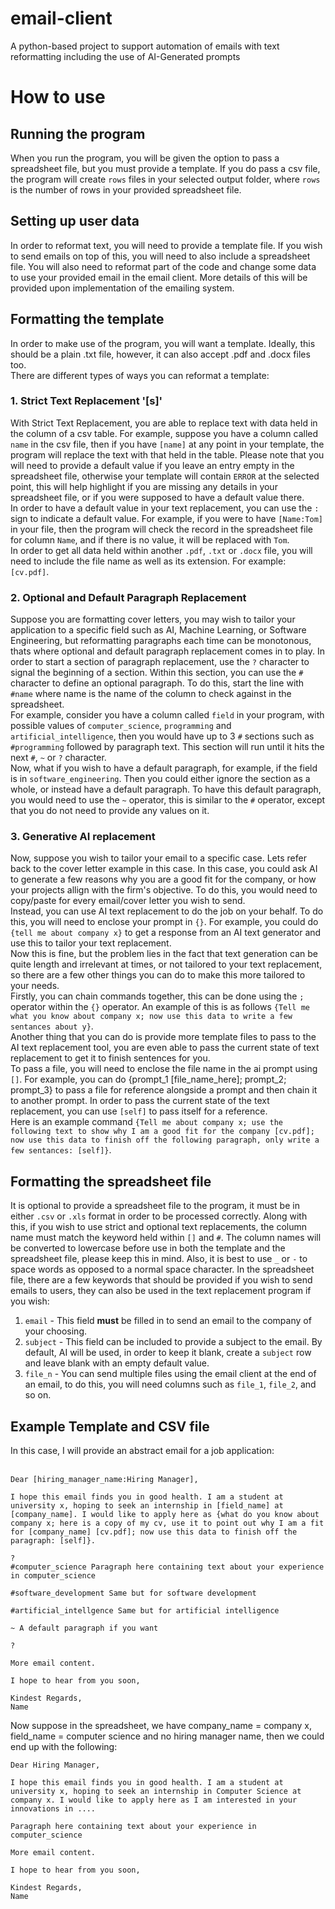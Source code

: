 # email-client
A python-based project to support automation of emails with text reformatting including the use of AI-Generated prompts


# How to use

## Running the program
When you run the program, you will be given the option to pass a spreadsheet file, but you must provide a template. If you do pass a csv file, the program will create ```rows``` files in your selected output folder, where ```rows``` is the number of rows in your provided spreadsheet file.

## Setting up user data
In order to reformat text, you will need to provide a template file. If you wish to send emails on top of this, you will need to also include a spreadsheet file. You will also need to reformat part of the code and change some data to use your provided email in the email client. More details of this will be provided upon implementation of the emailing system.


## Formatting the template
In order to make use of the program, you will want a template. Ideally, this should be a plain .txt file, however, it can also accept .pdf and .docx files too.
<br>
There are different types of ways you can reformat a template:

### 1. Strict Text Replacement '[s]'
With Strict Text Replacement, you are able to replace text with data held in the column of a csv table. For example, suppose you have a column called ```name``` in the csv file, then if you have ```[name]``` at any point in your template, the program will replace the text with that held in the table. Please note that you will need to provide a default value if you leave an entry empty in the spreadsheet file, otherwise your template will contain ```ERROR``` at the selected point, this will help highlight if you are missing any details in your spreadsheet file, or if you were supposed to have a default value there.
<br>
In order to have a default value in your text replacement, you can use the ```:``` sign to indicate a default value. For example, if you were to have ```[Name:Tom]``` in your file, then the program will check the record in the spreadsheet file for column ```Name```, and if there is no value, it will be replaced with ```Tom```.
<br>
In order to get all data held within another `.pdf`, `.txt` or `.docx` file, you will need to include the file name as well as its extension. For example: `[cv.pdf]`.

### 2. Optional and Default Paragraph Replacement
Suppose you are formatting cover letters, you may wish to tailor your application to a specific field such as AI, Machine Learning, or Software Engineering, but reformatting paragraphs each time can be monotonous, thats where optional and default paragraph replacement comes in to play.
In order to start a section of paragraph replacement, use the ```?``` character to signal the beginning of a section. Within this section, you can use the ```#``` character to define an optional paragraph. To do this, start the line with ```#name``` where name is the name of the column to check against in the spreadsheet.
<br>
For example, consider you have a column called `field` in your program, with possible values of `computer_science`, `programming` and `artificial_intelligence`, then you would have up to 3 `#` sections such as `#programming` followed by paragraph text. This section will run until it hits the next `#`, `~` or `?` character.
<br>
Now, what if you wish to have a default paragraph, for example, if the field is in `software_engineering`. Then you could either ignore the section as a whole, or instead have a default paragraph. To have this default paragraph, you would need to use the `~` operator, this is similar to the `#` operator, except that you do not need to provide any values on it.

### 3. Generative AI replacement
Now, suppose you wish to tailor your email to a specific case. Lets refer back to the cover letter example in this case. In this case, you could ask AI to generate a few reasons why you are a good fit for the company, or how your projects allign with the firm's objective. To do this, you would need to copy/paste for every email/cover letter you wish to send.
<br>
Instead, you can use AI text replacement to do the job on your behalf. To do this, you will need to enclose your prompt in `{}`. For example, you could do `{tell me about company x}` to get a response from an AI text generator and use this to tailor your text replacement.
<br>
Now this is fine, but the problem lies in the fact that text generation can be quite length and irrelevant at times, or not tailored to your text replacement, so there are a few other things you can do to make this more tailored to your needs.
<br>
Firstly, you can chain commands together, this can be done using the `;` operator within the `{}` operator. An example of this is as follows `{Tell me what you know about company x; now use this data to write a few sentances about y}`.
<br>
Another thing that you can do is provide more template files to pass to the AI text replacement tool, you are even able to pass the current state of text replacement to get it to finish sentences for you.
<br>
To pass a file, you will need to enclose the file name in the ai prompt using `[]`. For example, you can do {prompt_1 [file_name_here]; prompt_2; prompt_3} to pass a file for reference alongside a prompt and then chain it to another prompt. In order to pass the current state of the text replacement, you can use `[self]` to pass itself for a reference.
<br>
Here is an example command `{Tell me about company x; use the following text to show why I am a good fit for the company [cv.pdf]; now use this data to finish off the following paragraph, only write a few sentances: [self]}`.


## Formatting the spreadsheet file
It is optional to provide a spreadsheet file to the program, it must be in either `.csv` or `.xls` format in order to be processed correctly. Along with this, if you wish to use strict and optional text replacements, the column name must match the keyword held within `[]` and `#`. The column names will be converted to lowercase before use in both the template and the spreadsheet file, please keep this in mind. Also, it is best to use `_` or `-` to space words as opposed to a normal space character.
In the spreadsheet file, there are a few keywords that should be provided if you wish to send emails to users, they can also be used in the text replacement program if you wish:
<br>
1. `email` - This field **must** be filled in to send an email to the company of your choosing.
2. `subject` - This field can be included to provide a subject to the email. By default, AI will be used, in order to keep it blank, create a `subject` row and leave blank with an empty default value.
3. `file_n` - You can send multiple files using the email client at the end of an email, to do this, you will need columns such as `file_1`, `file_2`, and so on.


## Example Template and CSV file
In this case, I will provide an abstract email for a job application:
<br>
<br>
```
Dear [hiring_manager_name:Hiring Manager],

I hope this email finds you in good health. I am a student at university x, hoping to seek an internship in [field_name] at [company_name]. I would like to apply here as {what do you know about company x; here is a copy of my cv, use it to point out why I am a fit for [company_name] [cv.pdf]; now use this data to finish off the paragraph: [self]}.

?
#computer_science Paragraph here containing text about your experience in computer_science 

#software_development Same but for software development

#artificial_intellgence Same but for artificial intelligence

~ A default paragraph if you want

?

More email content.

I hope to hear from you soon,

Kindest Regards,
Name
```

Now suppose in the spreadsheet, we have company_name = company x, field_name = computer science and no hiring manager name, then we could end up with the following:

```
Dear Hiring Manager,

I hope this email finds you in good health. I am a student at university x, hoping to seek an internship in Computer Science at company x. I would like to apply here as I am interested in your innovations in ....

Paragraph here containing text about your experience in computer_science 

More email content.

I hope to hear from you soon,

Kindest Regards,
Name
```
